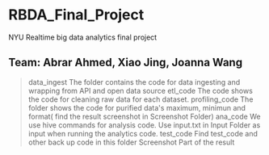 # RBDA_Final_Project
NYU Realtime big data analytics final project
## Team: Abrar Ahmed, Xiao Jing, Joanna Wang
 
> data_ingest 
The folder contains the code for data ingesting and wrapping from API and open data source
> etl_code
The code shows the code for cleaning raw data for each dataset.
> profiling_code 
The folder shows the code for purified data's maximum, minimun and format( find the result screenshot in Screenshot Folder)
> ana_code
We use hive commands for analysis code. Use input.txt in Input Folder as input when running the analytics code.
> test_code
Find test_code and other back up code in this folder
> Screenshot
Part of the result
